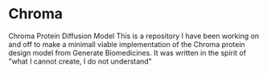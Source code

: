 # Chroma
Chroma Protein Diffusion Model
This is a repository I have been working on and off to make a minimall viable implementation of the Chroma protein design model from Generate Biomedicines. It was written in the spirit of "what I cannot create, I do not understand"